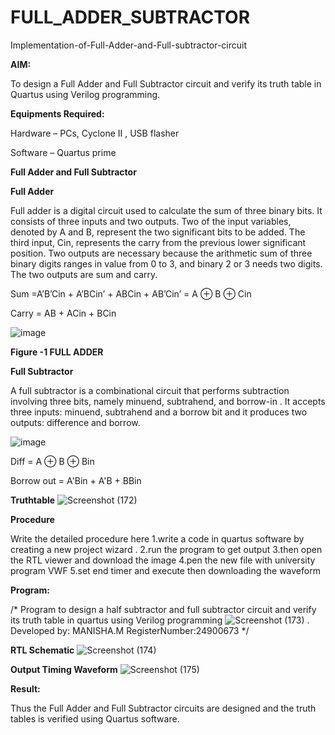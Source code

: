 # FULL_ADDER_SUBTRACTOR

Implementation-of-Full-Adder-and-Full-subtractor-circuit

**AIM:**

To design a Full Adder and Full Subtractor circuit and verify its truth table in Quartus using Verilog programming.

**Equipments Required:**

Hardware – PCs, Cyclone II , USB flasher

Software – Quartus prime

**Full Adder and Full Subtractor**

**Full Adder**

Full adder is a digital circuit used to calculate the sum of three binary bits. It consists of three inputs and two outputs. Two of the input variables, denoted by A and B, represent the two significant bits to be added. The third input, Cin, represents the carry from the previous lower significant position. Two outputs are necessary because the arithmetic sum of three binary digits ranges in value from 0 to 3, and binary 2 or 3 needs two digits. The two outputs are sum and carry.

Sum =A’B’Cin + A’BCin’ + ABCin + AB’Cin’ = A ⊕ B ⊕ Cin 

Carry = AB + ACin + BCin

![image](https://github.com/naavaneetha/FULL_ADDER_SUBTRACTOR/assets/154305477/0f30ba51-5ffb-4198-845f-18e054f675e7)

**Figure -1 FULL ADDER**

**Full Subtractor**

A full subtractor is a combinational circuit that performs subtraction involving three bits, namely minuend, subtrahend, and borrow-in . It accepts three inputs: minuend, subtrahend and a borrow bit and it produces two outputs: difference and borrow.

![image](https://github.com/naavaneetha/FULL_ADDER_SUBTRACTOR/assets/154305477/02b24f51-ab51-4304-9ad6-7b81ffc1ead5)

Diff = A ⊕ B ⊕ Bin 

Borrow out = A'Bin + A'B + BBin

**Truthtable**
![Screenshot (172)](https://github.com/user-attachments/assets/38e273ae-3200-4215-a39e-0c9c57f0cb93)


**Procedure**

Write the detailed procedure here
1.write a code in quartus software by creating a new project wizard .
2.run the program to get output
3.then open the RTL viewer and download the image
4.pen the new file with university program VWF
5.set end timer and execute then downloading the waveform

**Program:**

/* Program to design a half subtractor and full subtractor circuit and verify its truth table in quartus using Verilog programming
![Screenshot (173)](https://github.com/user-attachments/assets/d246f9ec-9f14-441b-aa6f-a1609c4f5a59)
. Developed by: MANISHA.M RegisterNumber:24900673
*/

**RTL Schematic**
![Screenshot (174)](https://github.com/user-attachments/assets/9aaeaff8-5790-4368-a824-f52f6347ec7e)


**Output Timing Waveform**
![Screenshot (175)](https://github.com/user-attachments/assets/e11ddd76-f396-4a48-8b8e-3b6b588ec67c)


**Result:**

Thus the Full Adder and Full Subtractor circuits are designed and the truth tables is verified using Quartus software.



